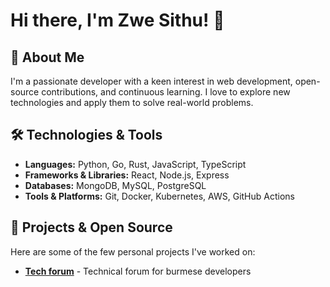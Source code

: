 # Hi there, I'm Zwe Sithu! 👋

## 🚀 About Me

I'm a passionate developer with a keen interest in web development, open-source contributions, and continuous learning. I love to explore new technologies and apply them to solve real-world problems.

## 🛠️ Technologies & Tools

- **Languages:** Python, Go, Rust, JavaScript, TypeScript
- **Frameworks & Libraries:** React, Node.js, Express
- **Databases:** MongoDB, MySQL, PostgreSQL
- **Tools & Platforms:** Git, Docker, Kubernetes, AWS, GitHub Actions

## 🔧 Projects & Open Source

Here are some of the few personal projects I've worked on:

- [**Tech forum**](https://overflow.mugi-tech.com) - Technical forum for burmese developers
